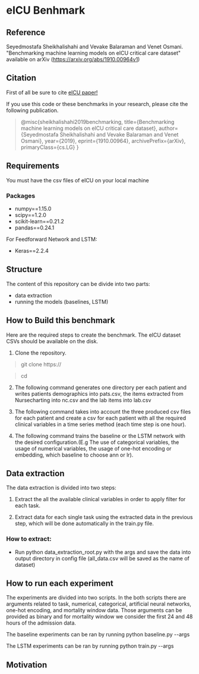 # eICU Benhmark
## Reference
Seyedmostafa Sheikhalishahi and Vevake Balaraman and Venet Osmani.
"Benchmarking machine learning models on eICU critical care dataset" available on arXiv (https://arxiv.org/abs/1910.00964v1)

## Citation
First of all be sure to cite [eICU paper!](https://www.nature.com/articles/sdata2018178)

If you use this code or these benchmarks in your research, please cite the following publication.
> @misc{sheikhalishahi2019benchmarking,
    title={Benchmarking machine learning models on eICU critical care dataset},
    author={Seyedmostafa Sheikhalishahi and Vevake Balaraman and Venet Osmani},
    year={2019},
    eprint={1910.00964},
    archivePrefix={arXiv},
    primaryClass={cs.LG}
}




## Requirements
You must have the csv files of eICU on your local machine
### Packages
* numpy==1.15.0
* scipy==1.2.0
* scikit-learn==0.21.2
* pandas==0.24.1

For Feedforward Network and LSTM:
* Keras==2.2.4

## Structure
The content of this repository can be divide into two parts:

* data extraction
* running the models (baselines, LSTM)

## How to Build this benchmark
Here are the required steps to create the benchmark. The eICU dataset CSVs should be available on the disk.

1. Clone the repository.
> git clone https://

> cd 

2. The following command generates one directory per each patient and writes patients demographics into pats.csv, the items extracted from Nursecharting into nc.csv and the lab items into lab.csv


3. The following command takes into account the three produced csv files for each patient and create a csv for each patient with all the required clinical variables in a time series method (each time step is one hour).


4. The following command trains the baseline or the LSTM network with the desired configuration.(E.g The use of categorical variables, the usage of numerical variables, the usage of one-hot encoding or embedding, which baseline to choose ann or lr).

## Data extraction
The data extraction is divided into two steps:

1. Extract the all the available clinical variables in order to apply filter for each task.

2. Extract data for each single task using the extracted data in the previous step, which will be done automatically in the train.py file.

### How to extract:
* Run python data_extraction_root.py with the args and save the data into output directory in config file (all_data.csv will be saved as the name of dataset)

## How to run each experiment
The experiments are divided into two scripts. In the both scripts there are arguments related to task, numerical, categorical, artificial neural networks, one-hot encoding, and mortality window data. Those arguments can be provided as binary and for mortality window we consider the first 24 and 48 hours of the admission data.

The baseline experiments can be ran by running python baseline.py --args

The LSTM experiments can be ran by running python train.py --args

## Motivation


